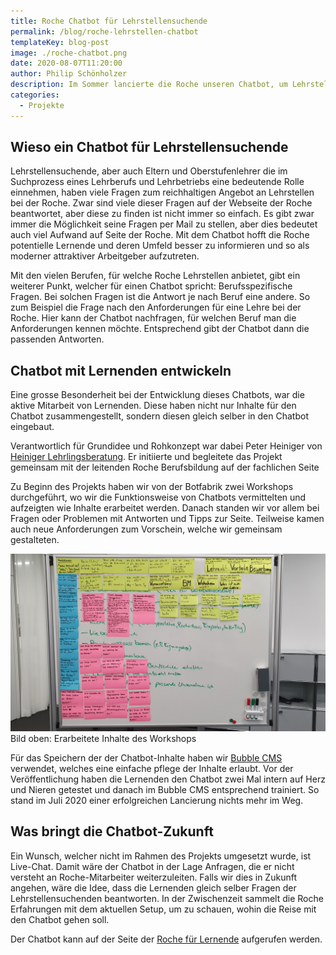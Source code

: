 ```yaml
---
title: Roche Chatbot für Lehrstellensuchende
permalink: /blog/roche-lehrstellen-chatbot
templateKey: blog-post
image: ./roche-chatbot.png
date: 2020-08-07T11:20:00
author: Philip Schönholzer
description: Im Sommer lancierte die Roche unseren Chatbot, um Lehrstellensuchende zu unterstützen, die Interesse an einer Lehre bei Roche haben.
categories:
  - Projekte
---
```


## Wieso ein Chatbot für Lehrstellensuchende

Lehrstellensuchende, aber auch Eltern und Oberstufenlehrer die im Suchprozess eines Lehrberufs und Lehrbetriebs eine bedeutende Rolle einnehmen, haben viele Fragen zum reichhaltigen Angebot an Lehrstellen bei der Roche. Zwar sind viele dieser Fragen auf der Webseite der Roche beantwortet, aber diese zu finden ist nicht immer so einfach. Es gibt zwar immer die Möglichkeit seine Fragen per Mail zu stellen, aber dies bedeutet auch viel Aufwand auf Seite der Roche. Mit dem Chatbot hofft die Roche potentielle Lernende und deren Umfeld besser zu informieren und so als moderner attraktiver Arbeitgeber aufzutreten.

Mit den vielen Berufen, für welche Roche Lehrstellen anbietet, gibt ein weiterer Punkt, welcher für einen Chatbot spricht: Berufsspezifische Fragen. Bei solchen Fragen ist die Antwort je nach Beruf eine andere. So zum Beispiel die Frage nach den Anforderungen für eine Lehre bei der Roche. Hier kann der Chatbot nachfragen, für welchen Beruf man die Anforderungen kennen möchte. Entsprechend gibt der Chatbot dann die passenden Antworten.

## Chatbot mit Lernenden entwickeln

Eine grosse Besonderheit bei der Entwicklung dieses Chatbots, war die aktive Mitarbeit von Lernenden. Diese haben nicht nur Inhalte für den Chatbot zusammengestellt, sondern diesen gleich selber in den Chatbot eingebaut.

Verantwortlich für Grundidee und Rohkonzept war dabei Peter Heiniger von [Heiniger Lehrlingsberatung](https://www.heiniger-lehrlingsberatung.ch). Er initiierte und begleitete das Projekt gemeinsam mit der leitenden Roche Berufsbildung auf der fachlichen Seite

Zu Beginn des Projekts haben wir von der Botfabrik zwei Workshops durchgeführt, wo wir die Funktionsweise von Chatbots vermittelten und aufzeigten wie Inhalte erarbeitet werden. Danach standen wir vor allem bei Fragen oder Problemen mit Antworten und Tipps zur Seite. Teilweise kamen auch neue Anforderungen zum Vorschein, welche wir gemeinsam gestalteten.

![Inhalte erarbeiten](inhalte-erarbeiten.jpg)
Bild oben: Erarbeitete Inhalte des Workshops

Für das Speichern der der Chatbot-Inhalte haben wir [Bubble CMS](https://bubblecms.io) verwendet, welches eine einfache pflege der Inhalte erlaubt. Vor der Veröffentlichung haben die Lernenden den Chatbot zwei Mal intern auf Herz und Nieren getestet und danach im Bubble CMS entsprechend trainiert. So stand im Juli 2020 einer erfolgreichen Lancierung nichts mehr im Weg.

## Was bringt die Chatbot-Zukunft

Ein Wunsch, welcher nicht im Rahmen des Projekts umgesetzt wurde, ist Live-Chat. Damit wäre der Chatbot in der Lage Anfragen, die er nicht versteht an Roche-Mitarbeiter weiterzuleiten. Falls wir dies in Zukunft angehen, wäre die Idee, dass die Lernenden gleich selber Fragen der Lehrstellensuchenden beantworten. In der Zwischenzeit sammelt die Roche Erfahrungen mit dem aktuellen Setup, um zu schauen, wohin die Reise mit den Chatbot gehen soll.

Der Chatbot kann auf der Seite der [Roche für Lernende](<(https://www.roche.com/de/careers/country/switzerland/ch-your-job/lernende.htm)>) aufgerufen werden.
